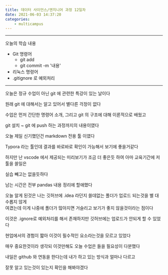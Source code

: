 ```yaml
---
title: 데이터 사이언스/엔지니어 과정 12일차
date: 2021-06-03 14:37:20
categories:
    - multicampus
---
```

___
오늘의 학습 내용
- Git 명령어
    - git add
    - git commit -m '내용'
- 리눅스 명령어
- .gitignore 로 예외처리
___
오늘은 정규 수업이 아닌 git 에 관련한 특강이 있는 날이다  

원래 git 에 대해서는 알고 있어서 별다른 걱정이 없다  

수업은 먼저 간단한 명령어 소개, 그리고 git 의 구조에 대해 이론적으로 배웠고  

git 설치 ~ git 에 push 하는 과정까지의 내용이였다 

오늘 제일 신기했던건 markdown 전용 툴 이였다  

Typora 라는 툴인데 결과를 바로바로 확인이 가능해서 보기에 좋을거같다  

하지만 난 vscode 에서 제공되는 미리보기가 조금 더 좋은듯 하여 아마 교육기간에 저 툴을 쓸일은  

실습 빼고는 없을듯하다  

남는 시간은 전부 pandas 내용 정리에 할애했다  

오늘 알게 된것은 나는 깃허브에 .idea 라던지 쓸데없는 폴더가 업로드 되는것을 별 대수롭지 않게  
여겼는데 이게 나중에 폴더가 많아지면 거슬리고 보기가 좋지 않을것이라는 점이다  

이것은 .ignore로 예외처리를 해서 존재하지만 깃허브에는 업로드가 안되게 할 수 있었다  

현업에서의 경험이 짧아 이것이 필수적인 요소라는것을 모르고 있었다  

매우 중요한것이라 생각되 이것만해도 오늘 수업은 들을 필요성이 다분했다  

내일은 github 와 연동을 한다는데 내가 하고 있는 방식과 얼마나 다르고  

잘못 알고 있는것이 있는지 확인을 해봐야겠다  
   
